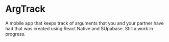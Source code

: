 # ArgTrack

A mobile app that keeps track of arguments that you and your partner have had that was created using React Native and SUpabase. Still a work in progress.
